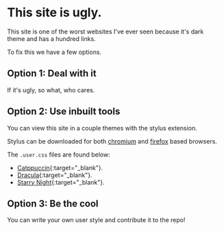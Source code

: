 
# This site is ugly.

This site is one of the worst websites I've ever seen because it's dark theme and has a hundred links.

To fix this we have a few options.

## Option 1: Deal with it

If it's ugly, so what, who cares.

## Option 2: Use inbuilt tools

You can view this site in a couple themes with the stylus extension.

Stylus can be downloaded for both [chromium](https://chromewebstore.google.com/detail/stylus/clngdbkpkpeebahjckkjfobafhncgmne) and [firefox](https://addons.mozilla.org/en-US/firefox/addon/styl-us/) based browsers.

The `.user.css` files are found below:

- [Catppuccin](/other/catppuccin.user.less){:target="_blank"}.
- [Dracula](/other/dracula.user.css){:target="_blank"}.
- [Starry Night](/other/starrynight.user.css){:target="_blank"}.

## Option 3: Be the cool

You can write your own user style and contribute it to the repo!
